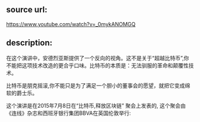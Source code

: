 ## source url:

https://www.youtube.com/watch?v=_0mykANOMGQ

## description:

在这个演讲中，安德烈亚斯提供了一个反向的视角。这不是关于“超越比特币”,你不能把这项技术改造的更合乎口味。比特币的本质是：无法驯服的革命和颠覆性技术。

比特币是朋克摇滚,你不能只是为了满足一个胆小的董事会的愿望，就把它变成绵软的爵士乐。

这个演讲是在2015年7月8日在“比特币,释放区块链” 聚会上发表的, 这个聚会由《连线》杂志和西班牙银行集团BBVA在英国伦敦举行:
